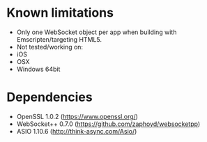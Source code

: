 # Known limitations

* Only one WebSocket object per app when building with Emscripten/targeting HTML5.
* Not tested/working on:
 * iOS
 * OSX
 * Windows 64bit

# Dependencies

* OpenSSL 1.0.2 (https://www.openssl.org/)
* WebSocket++ 0.7.0 (https://github.com/zaphoyd/websocketpp)
* ASIO 1.10.6 (http://think-async.com/Asio/)
